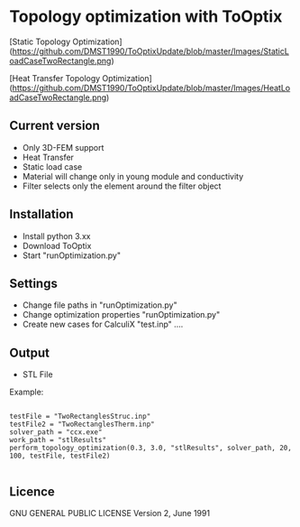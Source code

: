 

# Topology optimization with ToOptix

[Static Topology Optimization] (https://github.com/DMST1990/ToOptixUpdate/blob/master/Images/StaticLoadCaseTwoRectangle.png)

[Heat Transfer Topology Optimization] (https://github.com/DMST1990/ToOptixUpdate/blob/master/Images/HeatLoadCaseTwoRectangle.png)

## Current version
- Only 3D-FEM support
- Heat Transfer
- Static load case
- Material will change only in young module and conductivity
- Filter selects only the element around the filter object

## Installation
- Install python 3.xx
- Download ToOptix
- Start "runOptimization.py"


## Settings
- Change file paths in "runOptimization.py"
- Change optimization properties "runOptimization.py"
- Create new cases for CalculiX "test.inp" ....

## Output
- STL File

Example:

```python,test

testFile = "TwoRectanglesStruc.inp"
testFile2 = "TwoRectanglesTherm.inp"
solver_path = "ccx.exe"
work_path = "stlResults"
perform_topology_optimization(0.3, 3.0, "stlResults", solver_path, 20, 100, testFile, testFile2)


```


## Licence

GNU GENERAL PUBLIC LICENSE
Version 2, June 1991




